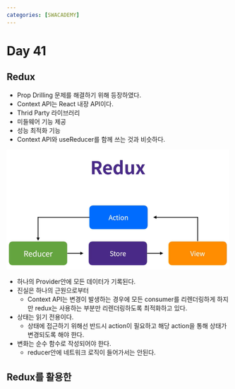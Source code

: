 ```yaml
---
categories: [SWACADEMY]
---
```


# Day 41

## Redux

- Prop Drilling 문제를 해결하기 위해 등장하였다.
- Context API는 React 내장 API이다.
- Thrid Party 라이브러리
- 미들웨어 기능 제공
- 성능 최적화 기능
- Context API와 useReducer를 함께 쓰는 것과 비슷하다.

![img.png](img.png)

- 하나의 Provider안에 모든 데이터가 기록된다.
- 진실은 하나의 근원으로부터
  - Context API는 변경이 발생하는 경우에 모든 consumer를 리렌더링하게 하지만 redux는 사용하는 부분만 리렌더링하도록 최적화하고 있다.
- 상태는 읽기 전용이다.
  - 상태에 접근하기 위해선 반드시 action이 필요하고 해당 action을 통해 상태가 변경되도록 해야 한다.
- 변화는 순수 함수로 작성되어야 한다.
  - reducer안에 네트워크 로직이 들어가서는 안된다.

## Redux를 활용한 
